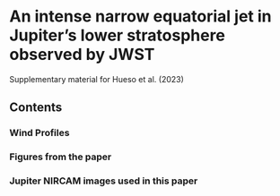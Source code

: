 # An intense narrow equatorial jet in Jupiter’s lower stratosphere observed by JWST 

Supplementary material for Hueso et al. (2023)

## Contents
### Wind Profiles
### Figures from the paper
### Jupiter NIRCAM images used in this paper
